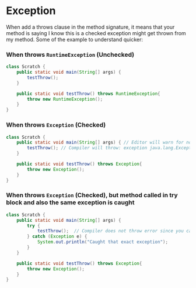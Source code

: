 # Exception

When add a throws clause in the method signature, it means that your method is saying I know this is a checked exception 
might get thrown from my method. Some of the example to understand quicker:


### When throws `RuntimeException` (Unchecked)

```java
class Scratch {
    public static void main(String[] args) {
        testThrow();
    }

    public static void testThrow() throws RuntimeException{
        throw new RuntimeException();
    }
}
```

### When throws `Exception` (Checked)

```java
class Scratch {
    public static void main(String[] args) { // Editor will warn for not catching
        testThrow(); // Compiler will throw: exception java.lang.Exception; must be caught or declared to be thrown
    }

    public static void testThrow() throws Exception{
        throw new Exception();
    }
}
```

### When throws `Exception` (Checked), but method called in try block and also the same exception is caught

```java
class Scratch {
    public static void main(String[] args) {
        try {
            testThrow();  // Compiler does not throw error since you caught the exception
        } catch (Exception e) {
            System.out.println("Caught that exact exception");
        }
    }

    public static void testThrow() throws Exception{
        throw new Exception();
    }
}
```
